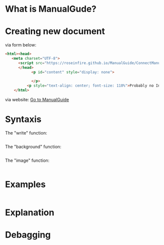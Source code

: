 # What is ManualGude?

# Creating new document
via form below:
```html
<html><head>
   <meta charset="UTF-8">
      <script src="https://roseinfire.github.io/ManualGuide/ConnectManualGuide.js"></script>
      </head>
            <p id="content" style="display: none">
                
            </p>
          <p style="text-align: center; font-size: 110%">Probably no Internet</p>
    </html>
```
via website: [Go to ManualGuide](https://roseinfire.github.io/ManualGuide/)
# Syntaxis
The "write" function: 
```
```
The "background" function:
```
```
The "image" function:
```
```
# Examples
```
```
# Explanation

# Debagging
